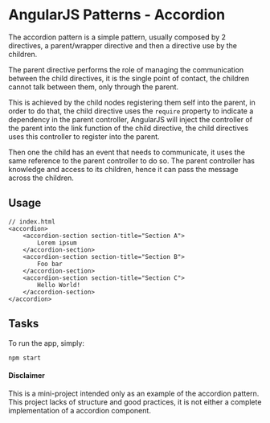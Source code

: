 # AngularJS Patterns - Accordion

The accordion pattern is a simple pattern, usually composed by 2 directives, a parent/wrapper directive and then a directive use by the children.

The parent directive performs the role of managing the communication between the child directives, it is the single point of contact, the children cannot talk between them, only through the parent.

This is achieved by the child nodes registering them self into the parent, in order to do that, the child directive uses the `require` property to indicate a dependency in the parent controller, AngularJS will inject the controller of the parent into the link function of the child directive, the child directives uses this controller to register into the parent.

Then one the child has an event that needs to communicate, it uses the same reference to the parent controller to do so. The parent controller has knowledge and access to its children, hence it can pass the message across the children.

## Usage

    // index.html
    <accordion>
        <accordion-section section-title="Section A">
            Lorem ipsum
        </accordion-section>
        <accordion-section section-title="Section B">
            Foo bar
        </accordion-section>
        <accordion-section section-title="Section C">
            Hello World!
        </accordion-section>
    </accordion>

## Tasks

To run the app, simply:

    npm start

#### Disclaimer

This is a mini-project intended only as an example of the accordion pattern. This project lacks of structure and good practices, it is not either a complete implementation of a accordion component.